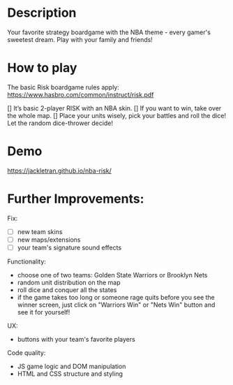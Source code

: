 # Description

Your favorite strategy boardgame with the NBA theme - every gamer's sweetest dream. Play with your family and friends!

# How to play

The basic Risk boardgame rules apply: https://www.hasbro.com/common/instruct/risk.pdf

[] It’s basic 2-player RISK with an NBA skin.
[] If you want to win, take over the whole map.
[] Place your units wisely, pick your battles and roll the dice! Let the random dice-thrower decide!

# Demo

https://jackletran.github.io/nba-risk/

# Further Improvements:

Fix:

- [ ] new team skins
- [ ] new maps/extensions
- [ ] your team's signature sound effects

Functionality:

- choose one of two teams: Golden State Warriors or Brooklyn Nets
- random unit distribution on the map
- roll dice and conquer all the states
- if the game takes too long or someone rage quits before you see the winner screen, just click on "Warriors Win" or "Nets Win" button and see it for yourself!

UX:

- buttons with your team's favorite players

Code quality:

- JS game logic and DOM manipulation
- HTML and CSS structure and styling
